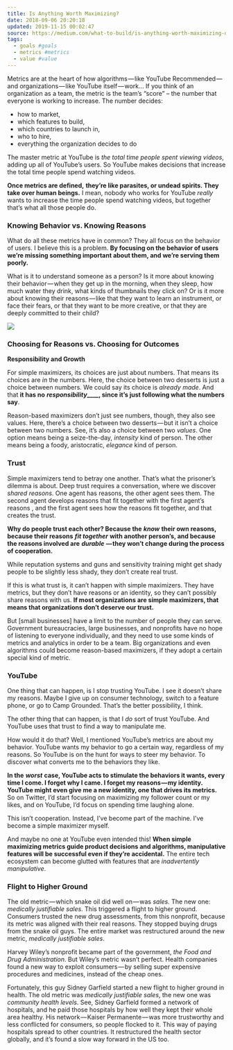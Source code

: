 ```yaml
---
title: Is Anything Worth Maximizing?
date: 2018-09-06 20:20:18
updated: 2019-11-15 00:02:47
source: https://medium.com/what-to-build/is-anything-worth-maximizing-d11e648eb56f
tags:
  - goals #goals
  - metrics #metrics
  - value #value
---
```

Metrics are at the heart of how algorithms — like YouTube Recommended — and organizations — like YouTube itself — work... If you think of an organization as a team, the metric is the team’s “score” – the number that everyone is working to increase. The number decides:
-   how to market,
-   which features to build,
-   which countries to launch in,
-   who to hire,
-   everything the organization decides to do

The master metric at YouTube is *the total time people spent viewing videos*, adding up all of YouTube’s users. So YouTube makes decisions that increase the total time people spend watching videos.

__Once metrics are defined,__ __they’re like parasites, or undead spirits. They take over human beings.__ I mean, nobody who works for YouTube *really* wants to increase the time people spend watching videos, but together that’s what all those people do.

### Knowing Behavior vs. Knowing Reasons

What do all these metrics have in common? They all focus on the behavior of users. I believe this is a problem. __By focusing on the behavior of users we’re missing something important about them, and we’re serving them poorly.__

What is it to understand someone as a person? Is it more about knowing their behavior — when they get up in the morning, when they sleep, how much water they drink, what kinds of thumbnails they click on? Or is it more about knowing their reasons — like that they want to learn an instrument, or face their fears, or that they want to be more creative, or that they are deeply committed to their child?

![](Is%20Anything%20Worth%20Maximizing_.html.resources/0822AA47-B33E-42CF-A9C6-93149C5262B7.png)

### Choosing for Reasons vs. Choosing for Outcomes
__Responsibility and Growth__

For simple maximizers, its choices are just about numbers. That means its choices are *in* the numbers. Here, the choice between two desserts is just a choice between numbers. We could say its choice is *already made*. And that __it has no__ __*responsibility*____, since it’s just following what the numbers say__.

Reason-based maximizers don’t just see numbers, though, they also see values. Here, there’s a choice between two desserts — but it isn’t a choice between two numbers. See, it’s also a choice between two *values*. One option means being a seize-the-day, *intensity* kind of person. The other means being a foody, aristocratic, *elegance* kind of person.

### Trust

Simple maximizers tend to betray one another. That’s what the prisoner’s dilemma is about.
Deep trust requires a conversation, where we discover *shared reasons*. One agent has reasons, the other agent sees them. The second agent develops reasons that fit together with the first agent’s reasons , and the first agent sees how the reasons fit together, and that creates the trust.

__Why do people trust each other? Because the__ __*know*__ __their own reasons, because their reasons__ __*fit together*__ __with another person’s, and because the reasons involved are__ __*durable*__ __— they won’t change during the process of cooperation.__

While reputation systems and guns and sensitivity training might get shady people to be slightly less shady, they don’t create real trust.

If this is what trust is, it can’t happen with simple maximizers. They have metrics, but they don’t have reasons or an identity, so they can’t possibly share reasons with us.
__If most organizations are simple maximizers, that means that organizations don’t deserve our trust.__

But \[small businesses\] have a limit to the number of people they can serve. Government bureaucracies, large businesses, and nonprofits have no hope of listening to everyone individually, and they need to use some kinds of metrics and analytics in order to be a team. Big organizations and even algorithms could become reason-based maximizers, if they adopt a certain special kind of metric.

### YouTube

One thing that can happen, is I stop trusting YouTube. I see it doesn’t share my reasons. Maybe I give up on consumer technology, switch to a feature phone, or go to Camp Grounded.
That’s the better possibility, I think.

The other thing that can happen, is that I *do* sort of trust YouTube. And YouTube uses that trust to find a way to manipulate me.

How would it do that? Well, I mentioned YouTube’s metrics are about my behavior. YouTube wants my behavior to go a certain way, regardless of my reasons. So YouTube is on the hunt for ways to steer my behavior. To discover what converts me to the behaviors they like.

__In the__ __*worst*__ __case, YouTube acts to stimulate the behaviors it wants, every time I come. I forget why I came. I forget my reasons — my identity. YouTube might even give me a new identity, one that drives its metrics.__ So on Twitter, I’d start focusing on maximizing my follower count or my likes, and on YouTube, I’d focus on spending time laughing alone.

This isn’t cooperation. Instead, I’ve become part of the machine. I’ve become a simple maximizer myself.

And maybe no one at YouTube even intended this! __When simple maximizing metrics guide product decisions and algorithms, manipulative features will be successful even if they’re accidental.__ The entire tech ecosystem can become glutted with features that are *inadvertently manipulative*.

### Flight to Higher Ground

The old metric — which snake oil did well on — was *sales.* The new one: *medically justifiable sales*. This triggered a flight to higher ground. Consumers trusted the new drug assessments, from this nonprofit, because its metric was aligned with their real reasons. They stopped buying drugs from the snake oil guys. The entire market was restructured around the new metric, *medically justifiable sales*.

Harvey Wiley’s nonprofit became part of the government, *the Food and Drug Administration*.
But Wiley’s metric wasn’t perfect. Health companies found a new way to exploit consumers — by selling super expensive procedures and medicines, instead of the cheap ones.

Fortunately, this guy Sidney Garfield started a new flight to higher ground in health. The old metric was *medically justifiable sales*, the new one was *community health levels*. See, Sidney Garfield formed a network of hospitals, and he paid those hospitals by how well they kept their whole area healthy. His network — Kaiser Permanente — was more trustworthy and less conflicted for consumers, so people flocked to it. This way of paying hospitals spread to other countries. It restructured the health sector globally, and it’s found a slow way forward in the US too.